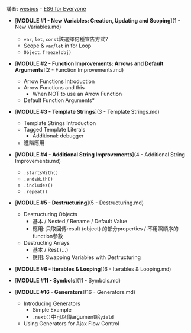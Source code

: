 講者: [wesbos](https://github.com/wesbos) - [ES6 for Everyone](https://es6.io/)

* [__MODULE #1 - New Variables: Creation, Updating and Scoping__](1 - New Variables.md)
    - `var`, `let`, `const`該選擇何種宣告方式?
    - Scope & `var`/`let` in for Loop
    - `Object.freeze(obj)`

* [__MODULE #2 - Function Improvements: Arrows and Default Arguments__](2 - Function Improvements.md)
    - Arrow Functions Introduction
    - Arrow Functions and this
        - When NOT to use an Arrow Function
    - Default Function Arguments* 

* [__MODULE #3 - Template Strings__](3 - Template Strings.md)
    - Template Strings Introduction
    - Tagged Template Literals
        - Additional: debugger
    - 進階應用

* [__MODULE #4 - Additional String Improvements__](4 - Additional String Improvements.md)
    - `.startsWith()`
    - `.endsWith()`
    - `.includes()`
    - `.repeat()`

* [__MODULE #5 - Destructuring__](5 - Destructuring.md)
    - Destructuring Objects
        - 基本 / Nested / Rename / Default Value
        - 應用: 只取回傳result (object) 的部分properties / 不用照順序的function參數
    - Destructing Arrays
        - 基本 / Rest (...)
        - 應用: Swapping Variables with Destructuring

* [__MODULE #6 - Iterables & Looping__](6 - Iterables & Looping.md)

* [__MODULE #11 - Symbols__](11 - Symbols.md)

* [__MODULE #16 - Generators__](16 - Generators.md)
    - Introducing Generators
        - Simple Example
        - `.next()`中可以傳argument給`yield`
    - Using Generators for Ajax Flow Control
